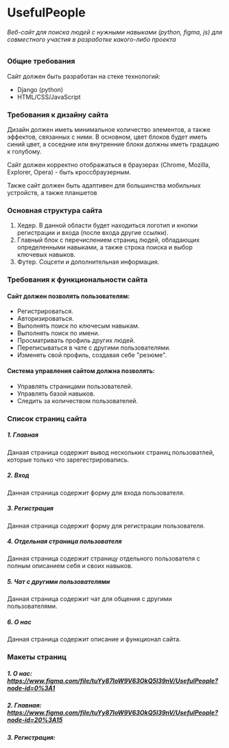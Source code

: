 # UsefulPeople

###### Веб-сайт для поиска людей с нужными навыками (python, figma, js) для совместного участия в разработке какого-либо проекта 

### Общие требования

Сайт должен быть разработан на стеке технологий:
- Django (python)
- HTML/CSS/JavaScript

### Требования к дизайну сайта

Дизайн должен иметь минимальное количество элементов, а также эффектов, связанных с ними. В основном, цвет блоков будет иметь синий цвет, а соседние или внутренние блоки должны иметь градацию к голубому.  

Сайт должен корректно отображаться в браузерах (Chrome, Mozilla, Explorer, Opera) - быть кроссбраузерным.  

Также сайт должен быть адаптивен для большинства мобильных устройств, а также планшетов

### Основная структура сайта
1. Хедер. В данной области будет находиться логотип и кнопки регистрации и входа (после входа другие ссылки).
2. Главный блок с перечислением страниц людей, обладающих определенными навыками, а также строка поиска и выбор ключевых навыков.
3. Футер. Соцсети и дополнительная информация.

### Требования к функциональности сайта

#### Сайт должен позволять пользователям:
* Регистрироваться.
* Авторизироваться.
* Выполнять поиск по ключесым навыкам.
* Выполнять поиск по имени.
* Просматривать профиль других людей.
* Переписываться в чате с другими пользователями.
* Изменять свой профиль, создавая себе "резюме".  

#### Система управления сайтом должна позволять:
* Управлять страницами пользователей.
* Управлять базой навыков.
* Следить за количеством пользователей.

### Список страниц сайта
##### 1. Главная
Данаая страница содержит вывод нескольких страниц пользоватлей, которые только что зарегестрировались.
##### 2. Вход
Данная страница содержит форму для входа пользователя.
##### 3. Регистрация
Данная страница содержит форму для регистрации пользователя.
##### 4. Отдельная страница пользователя
Данная страница содержит страницу отдельного пользователя с полным описанием себя и своих навыков.
##### 5. Чат с другими пользователями
Данная страница содержит чат для общения с другими пользователями.
##### 6. О нас
Данная страница содержит описание и функционал сайта.

### Макеты страниц
##### 1. О нас: https://www.figma.com/file/tuYy87loW9V63OkQ5l39nV/UsefulPeople?node-id=0%3A1
##### 2. Главная: https://www.figma.com/file/tuYy87loW9V63OkQ5l39nV/UsefulPeople?node-id=20%3A15
##### 3. Регистрация: 